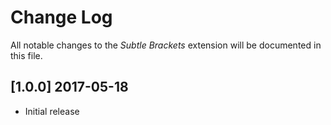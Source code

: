 # Change Log
All notable changes to the *Subtle Brackets* extension will be documented in this file.

## [1.0.0] 2017-05-18
- Initial release